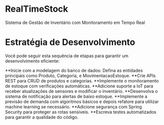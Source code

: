 # RealTimeStock 

Sistema de Gestão de Inventário com Monitoramento em Tempo Real


# Estratégia de Desenvolvimento
 
Você pode seguir esta sequência de etapas para garantir um desenvolvimento eficiente:

**Inicie com a modelagem do banco de dados: Defina as entidades principais como Produto, Categoria, e MovimentacaoEstoque.
**Crie APIs REST para CRUD de produtos e categorias.
**Implemente o monitoramento de estoque com verificações automáticas.
**Adicione suporte a IoT para receber atualizações de sensores e modificar o inventário.
**Desenvolva o sistema de notificação para alertas de baixo estoque.
**Implemente a previsão de demanda com algoritmos básicos e depois refatore para utilizar machine learning se necessário.
**Adicione segurança com Spring Security para proteger as rotas sensíveis.
**Escreva testes automatizados para garantir a qualidade do código.